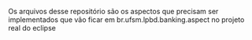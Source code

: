 Os arquivos desse repositório são os aspectos que precisam ser implementados que vão ficar
em br.ufsm.lpbd.banking.aspect no projeto real do eclipse